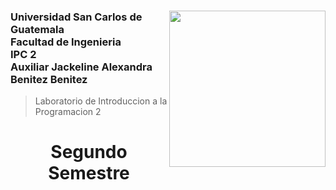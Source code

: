 ### <img align="right"  src="https://github.com/JuanPa09/Redes1_Grupo11/blob/main/Practica1/Recursos/LOGOUSAC.png" width="250px"/>   Universidad San Carlos de Guatemala <br> Facultad de Ingenieria <br> IPC 2 <br> Auxiliar Jackeline Alexandra Benitez Benitez 
> Laboratorio de Introduccion a la Programacion 2 <br> 

<h1 align="center">Segundo Semestre</h1>


